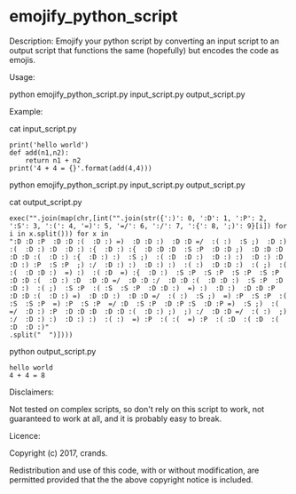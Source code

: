 # emojify_python_script

Description:
Emojify your python script by converting an input script to an output script that functions the same (hopefully) but encodes the code as emojis.

Usage:

python emojify_python_script.py input_script.py output_script.py

Example:

cat input_script.py 

    print('hello world')
    def add(n1,n2):
        return n1 + n2
    print('4 + 4 = {}'.format(add(4,4)))

python emojify_python_script.py input_script.py output_script.py

cat output_script.py 

    exec("".join(map(chr,[int("".join(str({':)': 0, ':D': 1, ':P': 2, ':S': 3, ':(': 4, '=)': 5, '=/': 6, ':/': 7, ':{': 8, ';)': 9}[i]) for i in x.split())) for x in 
    ":D :D :P  :D :D :(  :D :) =)  :D :D :)  :D :D =/  :( :)  :S ;)  :D :) :(  :D :) :D  :D :) :{  :D :) :{  :D :D :D  :S :P  :D :D ;)  :D :D :D  :D :D :(  :D :) :{  :D :) :)  :S ;)  :( :D  :D :)  :D :) :)  :D :) :D  :D :) :P  :S :P  ;) :/  :D :) :)  :D :) :)  :( :)  :D :D :)  :( ;)  :( :(  :D :D :)  =) :)  :( :D  =) :{  :D :)  :S :P  :S :P  :S :P  :S :P  :D :D :(  :D :) :D  :D :D =/  :D :D :/  :D :D :(  :D :D :)  :S :P  :D :D :)  :( ;)  :S :P  :( :S  :S :P  :D :D :)  =) :)  :D :)  :D :D :P  :D :D :(  :D :) =)  :D :D :)  :D :D =/  :( :)  :S ;)  =) :P  :S :P  :( :S  :S :P  =) :P  :S :P  =/ :D  :S :P  :D :P :S  :D :P =)  :S ;)  :( =/  :D :) :P  :D :D :D  :D :D :(  :D :) ;)  ;) :/  :D :D =/  :( :)  ;) :/  :D :) :)  :D :) :)  :( :)  =) :P  :( :(  =) :P  :( :D  :( :D  :( :D  :D :)"
    .split("  ")])))

python output_script.py 

    hello world
    4 + 4 = 8

Disclaimers:

Not tested on complex scripts, so don't rely on this script to work, not guaranteed to work at all, and it is probably easy to break.


Licence:

Copyright (c) 2017, crands.

Redistribution and use of this code, with or without modification, are permitted provided that the the above copyright notice is included.
